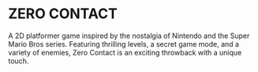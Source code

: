 # ZERO CONTACT

A 2D platformer game inspired by the nostalgia of Nintendo and the Super Mario Bros series. Featuring thrilling levels, a secret game mode, and a variety of enemies, Zero Contact is an exciting throwback with a unique touch.
